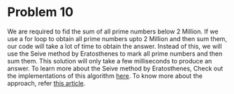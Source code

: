 # Problem 10

We are required to fid the sum of all prime numbers below 2 Million.
If we use a for loop to obtain all prime numbers upto 2 Million and then sum them,
our code will take a lot of time to obtain the answer.
Instead of this, we will use the Seive method by Eratosthenes to mark all prime numbers
and then sum them. This solution will only take a few milliseconds to produce an answer.
To learn more about the Seive method by Eratosthenes, 
Check out the implementations of this algorithm [here](https://github.com/L-ByDo/OneDayOneAlgo/tree/master/SieveOfEratosthenes).
To know more about the approach, refer [this article](https://www.geeksforgeeks.org/sieve-of-eratosthenes/).

